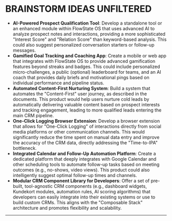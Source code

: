 # **BRAINSTORM IDEAS UNFILTERED**

* **AI-Powered Prospect Qualification Tool**: Develop a standalone tool or an enhanced module within FlowState OS that uses advanced AI to analyze prospect notes and interactions, providing a more sophisticated "Interest Score" and "Relation Score" than keyword-based analysis. This could also suggest personalized conversation starters or follow-up messages.  
* **Gamified Goal Tracking and Coaching App**: Create a mobile or web app that integrates with FlowState OS to provide advanced gamification features beyond streaks and badges. This could include personalized micro-challenges, a public (optional) leaderboard for teams, and an AI coach that provides daily briefs and motivational pings based on individual performance and pipeline status.  
* **Automated Content-First Nurturing System**: Build a system that automates the "Content-First" user journey, as described in the documents. This product would help users nurture cold leads by automatically delivering valuable content based on prospect interests and tracking engagement, leading to more qualified leads entering the main CRM pipeline.  
* **One-Click Logging Browser Extension**: Develop a browser extension that allows for "One-Click Logging" of interactions directly from social media platforms or other communication channels. This would significantly reduce the time spent on manual data entry and improve the accuracy of the CRM data, directly addressing the "Time-to-IPA" bottleneck.  
* **Integrated Calendar and Follow-Up Automation Platform**: Create a dedicated platform that deeply integrates with Google Calendar and other scheduling tools to automate follow-up tasks based on meeting outcomes (e.g., no-shows, video views). This product could also intelligently suggest optimal follow-up times and channels.  
* **Modular CRM Component Library for Developers**: Offer a set of pre-built, tool-agnostic CRM components (e.g., dashboard widgets, Kundekort modules, automation rules, AI scoring algorithms) that developers can easily integrate into their existing systems or use to build custom CRMs. This aligns with the "Composable Stack" architecture and promotes flexibility and scalability.

---

